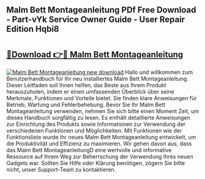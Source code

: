 ## Malm Bett Montageanleitung PDf Free Download - Part-vYk Service Owner Guide - User Repair Edition Hqbi8

# <h2><a href="http://df6fozm.blite.top/?on=Malm+Bett+Montageanleitung">🔗Download 👉🔴 Malm Bett Montageanleitung</a></h2>

[![Malm Bett Montageanleitung new download](https://i.imgur.com/lujVjoI.png)](http://df6fozm.blite.top/?on=Malm+Bett+Montageanleitung)
Hallo und willkommen zum Benutzerhandbuch für Ihr neu installiertes Malm Bett Montageanleitung. Dieser Leitfaden soll Ihnen helfen, das Beste aus Ihrem Produkt herauszuholen, indem er einen umfassenden Überblick über seine Merkmale, Funktionen und Vorteile bietet. Sie finden klare Anweisungen für Betrieb, Wartung und Fehlerbehebung. Bevor Sie Ihr Malm Bett Montageanleitung verwenden, nehmen Sie sich bitte einen Moment Zeit, um dieses Handbuch sorgfältig zu lesen. Es enthält detaillierte Anweisungen zur Einrichtung des Produkts sowie Informationen zur Verwendung der verschiedenen Funktionen und Möglichkeiten. Mit Funktionen wie der Funktionsliste wurde Ihr neues Malm Bett Montageanleitung entwickelt, um die Produktivität und Effizienz zu maximieren. Wir gehen davon aus, dass das Malm Bett MontageanleitungD eine wertvolle und informative Ressource auf Ihrem Weg zur Beherrschung der Verwendung Ihres neuen Gadgets war. Sollten Sie Hilfe oder Klärung benötigen, zögern Sie bitte nicht, unser Support-Team zu kontaktieren.
